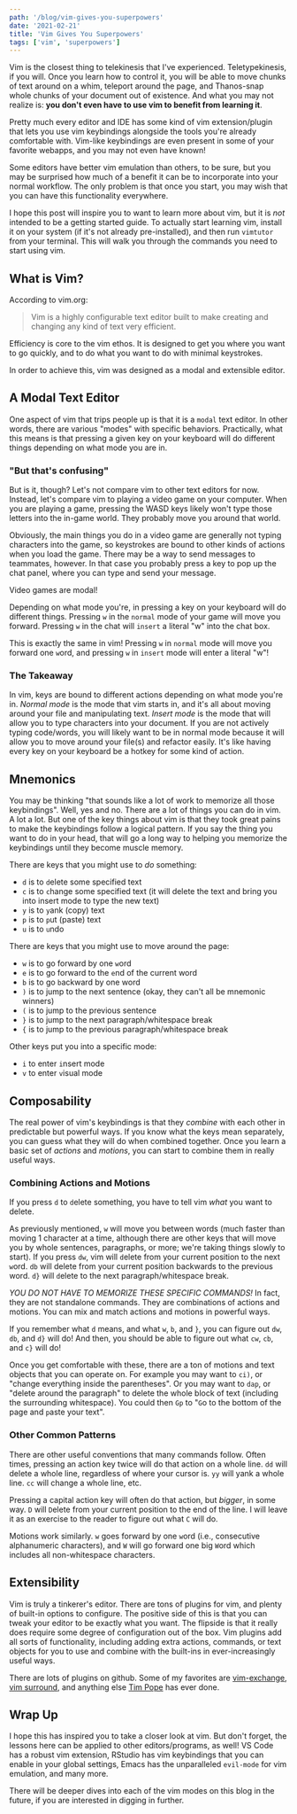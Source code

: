 ```yaml
---
path: '/blog/vim-gives-you-superpowers'
date: '2021-02-21'
title: 'Vim Gives You Superpowers'
tags: ['vim', 'superpowers']
---
```


Vim is the closest thing to telekinesis that I've experienced. Teletypekinesis, if you will. Once you learn how to control it, you will be able to move chunks of text around on a whim, teleport around the page, and Thanos-snap whole chunks of your document out of existence. And what you may not realize is: <strong>you don't even have to use vim to benefit from learning it</strong>.

Pretty much every editor and IDE has some kind of vim extension/plugin that lets you use vim keybindings alongside the tools you're already comfortable with. Vim-like keybindings are even present in some of your favorite webapps, and you may not even have known!

Some editors have better vim emulation than others, to be sure, but you may be surprised how much of a benefit it can be to incorporate into your normal workflow. The only problem is that once you start, you may wish that you can have this functionality everywhere.

I hope this post will inspire you to want to learn more about vim, but it is _not_ intended to be a getting started guide. To actually start learning vim, install it on your system (if it's not already pre-installed), and then run `vimtutor` from your terminal. This will walk you through the commands you need to start using vim.

## What is Vim?

According to vim.org:

> Vim is a highly configurable text editor built to make creating and changing any kind of text very efficient.

Efficiency is core to the vim ethos. It is designed to get you where you want to go quickly, and to do what you want to do with minimal keystrokes.

In order to achieve this, vim was designed as a modal and extensible editor.

## A Modal Text Editor

One aspect of vim that trips people up is that it is a `modal` text editor. In other words, there are various "modes" with specific behaviors. Practically, what this means is that pressing a given key on your keyboard will do different things depending on what mode you are in.

### "But that's confusing"

But is it, though? Let's not compare vim to other text editors for now. Instead, let's compare vim to playing a video game on your computer. When you are playing a game, pressing the WASD keys likely won't type those letters into the in-game world. They probably move you around that world.

Obviously, the main things you do in a video game are generally not typing characters into the game, so keystrokes are bound to other kinds of actions when you load the game. There may be a way to send messages to teammates, however. In that case you probably press a key to pop up the chat panel, where you can type and send your message.

Video games are modal!

Depending on what mode you're, in pressing a key on your keyboard will do different things. Pressing `w` in the `normal` mode of your game will move you forward. Pressing `w` in the chat will `insert` a literal "w" into the chat box.

This is exactly the same in vim! Pressing `w` in `normal` mode will move you forward one `w`ord, and pressing `w` in `insert` mode will enter a literal "w"!

### The Takeaway

In vim, keys are bound to different actions depending on what mode you're in. _Normal mode_ is the mode that vim starts in, and it's all about moving around your file and manipulating text. _Insert mode_ is the mode that will allow you to type characters into your document. If you are not actively typing code/words, you will likely want to be in normal mode because it will allow you to move around your file(s) and refactor easily. It's like having every key on your keyboard be a hotkey for some kind of action.

## Mnemonics

You may be thinking "that sounds like a lot of work to memorize all those keybindings". Well, yes and no. There are a lot of things you can do in vim. A lot a lot. But one of the key things about vim is that they took great pains to make the keybindings follow a logical pattern. If you say the thing you want to do in your head, that will go a long way to helping you memorize the keybindings until they become muscle memory.

There are keys that you might use to _do_ something:

- `d` is to `d`elete some specified text
- `c` is to `c`hange some specified text (it will delete the text and bring you into insert mode to type the new text)
- `y` is to `y`ank (copy) text
- `p` is to `p`ut (paste) text
- `u` is to `u`ndo

There are keys that you might use to move around the page:

- `w` is to go forward by one `w`ord
- `e` is to go forward to the `e`nd of the current word
- `b` is to go `b`ackward by one word
- `)` is to jump to the next sentence (okay, they can't all be mnemonic winners)
- `(` is to jump to the previous sentence
- `}` is to jump to the next paragraph/whitespace break
- `{` is to jump to the previous paragraph/whitespace break

Other keys put you into a specific mode:

- `i` to enter `i`nsert mode
- `v` to enter `v`isual mode

## Composability

The real power of vim's keybindings is that they _combine_ with each other in predictable but powerful ways. If you know what the keys mean separately, you can guess what they will do when combined together. Once you learn a basic set of _actions_ and _motions_, you can start to combine them in really useful ways.

### Combining Actions and Motions

If you press `d` to `d`elete something, you have to tell vim _what_ you want to delete.

As previously mentioned, `w` will move you between words (much faster than moving 1 character at a time, although there are other keys that will move you by whole sentences, paragraphs, or more; we're taking things slowly to start). If you press `dw`, vim will `d`elete from your current position to the next `w`ord. `db` will delete from your current position backwards to the previous word. `d}` will `d`elete to the next paragraph/whitespace break.

_YOU DO NOT HAVE TO MEMORIZE THESE SPECIFIC COMMANDS!_ In fact, they are not standalone commands. They are combinations of actions and motions. You can mix and match actions and motions in powerful ways.

If you remember what `d` means, and what `w`, `b`, and `}`, you can figure out `dw`, `db`, and `d}` will do! And then, you should be able to figure out what `cw`, `cb`, and `c}` will do!

Once you get comfortable with these, there are a ton of motions and text objects that you can operate on. For example you may want to `ci)`, or "change everything inside the parentheses". Or you may want to `dap`, or "delete around the paragraph" to delete the whole block of text (including the surrounding whitespace). You could then `Gp` to "`G`o to the bottom of the page and `p`aste your text".

### Other Common Patterns

There are other useful conventions that many commands follow. Often times, pressing an action key twice will do that action on a whole line. `dd` will delete a whole line, regardless of where your cursor is. `yy` will yank a whole line. `cc` will change a whole line, etc.

Pressing a capital action key will often do that action, but _bigger_, in some way. `D` will `D`elete from your current position to the end of the line. I will leave it as an exercise to the reader to figure out what `C` will do.

Motions work similarly. `w` goes forward by one `w`ord (i.e., consecutive alphanumeric characters), and `W` will go forward one big `W`ord which includes all non-whitespace characters.

## Extensibility

Vim is truly a tinkerer's editor. There are tons of plugins for vim, and plenty of built-in options to configure. The positive side of this is that you can tweak your editor to be exactly what you want. The flipside is that it really does require some degree of configuration out of the box. Vim plugins add all sorts of functionality, including adding extra actions, commands, or text objects for you to use and combine with the built-ins in ever-increasingly useful ways.

There are lots of plugins on github. Some of my favorites are [vim-exchange](https://github.com/tommcdo/vim-exchange), [vim surround](https://github.com/tpope/vim-surround), and anything else [Tim Pope](https://github.com/tpope?tab=repositories) has ever done.

## Wrap Up

I hope this has inspired you to take a closer look at vim. But don't forget, the lessons here can be applied to other editors/programs, as well! VS Code has a robust vim extension, RStudio has vim keybindings that you can enable in your global settings, Emacs has the unparalleled `evil-mode` for vim emulation, and many more.

There will be deeper dives into each of the vim modes on this blog in the future, if you are interested in digging in further.
